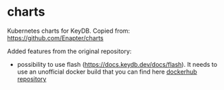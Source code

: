 # charts
Kubernetes charts for KeyDB.
Copied from: https://github.com/Enapter/charts

Added features from the original repository: 
- possibility to use flash (https://docs.keydb.dev/docs/flash). It needs to use an unofficial docker build that you can find here [dockerhub repository](https://hub.docker.com/r/renaudjester/keydb-flash)

